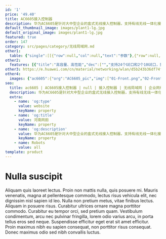 ```yaml
---
id: '1'
price: '49.40'
title: AC6605接入控制器
description: 华为AC6605是针对大中型企业的盒式无线接入控制器，支持有线无线一体化接入，应用于大中型企业及分支园区覆盖或企业办公网络等场景。
default_thumbnail_image: images/plant1-lg.jpg
default_original_image: images/plant1-lg.jpg
featured: true
order: 147
category: src/pages/category/无线局域网.md
other1: 
  table: {"single":[[{"row":null,"col":null,"text":"参数"},{"row":null,"col":null,"text":"AC6605"}],[{"row":null,"col":null,"text":"端口"},{"row":null,"col":null,"text":"20 x GE + 4 x GE Combo + 2 x 10GE"}],[{"row":null,"col":null,"text":"PoE"},{"row":null,"col":null,"text":"24端口"}],[{"row":null,"col":null,"text":"电源"},{"row":null,"col":null,"text":"1+1AC/1+1DC"}],[{"row":null,"col":null,"text":"转发能力"},{"row":null,"col":null,"text":"10Gbit/s"}],[{"row":null,"col":null,"text":"最大可管理AP的数量"},{"row":null,"col":null,"text":"1024"}],[{"row":null,"col":null,"text":"AP与AC间组网方式"},{"row":null,"col":null,"text":"支持L2/L3层网络拓扑"}],[{"row":null,"col":null,"text":"转发模式"},{"row":null,"col":null,"text":"支持直接转发/隧道转发"}],[{"row":null,"col":null,"text":"AC冗余备份"},{"row":null,"col":null,"text":"支持1+1热备/N+1备份方式"}],[{"row":null,"col":null,"text":"无线协议"},{"row":null,"col":null,"text":"802.11 a/b/g/n/ac/ac wave2/ax"}]]}
other2:
  features: [{"title":"高容量、高性能","dec":["","支持24个GE口和2个10GE口，提供10Gbit/s的转发能力，可管理1024个AP",""]},{"title":"使用灵活","dec":["","灵活的数据转发方式和用户权限控制，支持直接转发、隧道转发，并提供基于用户和角色的访问控制策略控制能力",""]},{"title":"网络运维方式丰富","dec":["","丰富的网络运维方式，可通过网管eSight、WEB网管、命令行（CLI）进行维护",""]}]
other3: https://e.huawei.com/cn/material/networking/wlan/d5b243b36df74ff7bae71af530647bd3
other4:
  images: {"ac6605":{"org":"AC6605_pic","img":["01-Front.png","02-Front_looking_down.png","03-Front_left 30°down 15°.png","04-Front_Right 30°down 15°.png","05-Left side.png","06-Right side.png","07-Rear.png","08-Rear_looking down.png","09-Nameplate.png","10-Rear_left 30°down 15°.png","11-Rear_right 30°down 15°.png"]}}
seo:
  title: ac6605 | AC6605接入控制器 | null | 接入控制器 | 无线局域网 | 企业网络
  description: 华为AC6605是针对大中型企业的盒式无线接入控制器，支持有线无线一体化接入，应用于大中型企业及分支园区覆盖或企业办公网络等场景。
  extra:
    - name: 'og:type'
      value: website
      keyName: property
    - name: 'og:title'
      value: 河南网田
      keyName: property
    - name: 'og:description'
      value: 华为AC6605是针对大中型企业的盒式无线接入控制器，支持有线无线一体化接入，应用于大中型企业及分支园区覆盖或企业办公网络等场景。
      keyName: property
    - name: Robots
      value: all
template: product
---
```


# Nulla suscipit

Aliquam quis laoreet lectus. Proin non mattis nulla, quis posuere mi. Mauris venenatis, magna at pellentesque commodo, lectus risus vehicula elit, nec dignissim nisl sapien id leo. Nulla non pretium metus, vitae finibus lectus. Aliquam in posuere risus. Curabitur ultrices ornare magna porttitor commodo. Curabitur eu tempor orci, sed pretium quam. Vestibulum condimentum, arcu nec pulvinar fringilla, lorem odio varius arcu, in porta tellus eros sed neque. Suspendisse efficitur eget erat sit amet efficitur. Proin maximus nibh eu sapien consequat, non porttitor risus consequat. Donec maximus odio sed nibh convallis luctus.